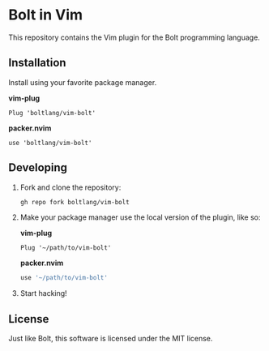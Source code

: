 Bolt in Vim
===========

This repository contains the Vim plugin for the Bolt programming language.

## Installation

Install using your favorite package manager.

**vim-plug**
```vim
Plug 'boltlang/vim-bolt'
```

**packer.nvim**
```
use 'boltlang/vim-bolt'
```

## Developing

1. Fork and clone the repository:

   ```sh
   gh repo fork boltlang/vim-bolt
   ```

2. Make your package manager use the local version of the plugin, like so:

   **vim-plug**
   ```vim
   Plug '~/path/to/vim-bolt'
   ```

   **packer.nvim**
   ```lua
   use '~/path/to/vim-bolt'
   ```

3. Start hacking!

## License

Just like Bolt, this software is licensed under the MIT license.

